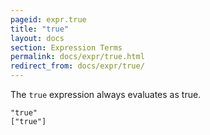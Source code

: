 ```yaml
---
pageid: expr.true
title: "true"
layout: docs
section: Expression Terms
permalink: docs/expr/true.html
redirect_from: docs/expr/true/
---
```


The `true` expression always evaluates as true.

    "true"
    ["true"]
